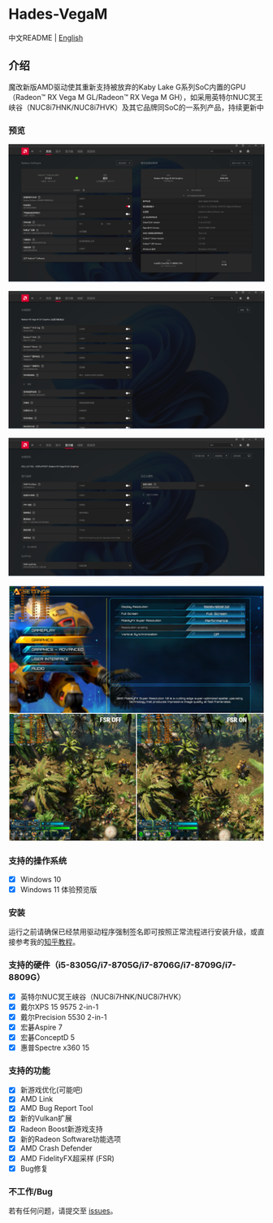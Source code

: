 # Hades-VegaM

中文README | [English](./README.md)

## 介绍

魔改新版AMD驱动使其重新支持被放弃的Kaby Lake G系列SoC内置的GPU（Radeon™ RX Vega M GL/Radeon™ RX Vega M GH），如采用英特尔NUC冥王峡谷（NUC8i7HNK/NUC8i7HVK）及其它品牌同SoC的一系列产品，持续更新中

### 预览

![system](Screenshots/system_cn.png)

![graphics](Screenshots/graphics_cn.png)

![display](Screenshots/display_cn.png)

![fsr](Screenshots/fsr.png)

### 支持的操作系统

* [x] Windows 10
* [x] Windows 11 体验预览版

### 安装

运行之前请确保已经禁用驱动程序强制签名即可按照正常流程进行安装升级，或直接参考我的[知乎教程](https://zhuanlan.zhihu.com/p/333841073)。

### 支持的硬件（i5-8305G/i7-8705G/i7-8706G/i7-8709G/i7-8809G）

* [x] 英特尔NUC冥王峡谷（NUC8i7HNK/NUC8i7HVK）
* [x] 戴尔XPS 15 9575 2-in-1
* [x] 戴尔Precision 5530 2-in-1
* [x] 宏碁Aspire 7
* [x] 宏碁ConceptD 5
* [x] 惠普Spectre x360 15

### 支持的功能

* [x] 新游戏优化(可能吧)
* [x] AMD Link
* [x] AMD Bug Report Tool
* [x] 新的Vulkan扩展
* [x] Radeon Boost新游戏支持
* [x] 新的Radeon Software功能选项
* [x] AMD Crash Defender
* [x] AMD FidelityFX超采样 (FSR)
* [x] Bug修复

### 不工作/Bug

若有任何问题，请提交至 [issues](https://github.com/leogcry22/Hades-VegaM/issues)。
